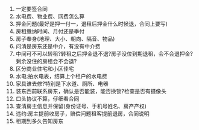 1. 一定要签合同
2. 水电费、物业费、网费怎么算
3. 押金问题(最好是押一付一，退租后押金什么时候退，合同上要写)
4. 房租缴纳时间、月付还是季付
5. 房子奉身(地理、大小、朝向、隔音、物品)
6. 问清是房东还是中介，有没有中介费
7. 中间可不可以转租?转租之后押金退不退?房子没位到期退租，会不会退押金?剩余没住的房租会不会退?
8. 区分商业住宅和小区佳宅
9. 水电:拍水电表，结算上个租户的水电费
10. 家具谁去修?特别是下水道、厕所、电器
11. 装东西前联系房东，确认是否能装，能否换锁?检查是否有摄像头
12. 口头协议不算，仔细看合同
13. 查清房主信息并保留(身份证号、手机号姓名、房产产权)
14. 违约:房主提前收房子，赔偿问题租客提前退房，合同说明
15. 租期到多久告知房东